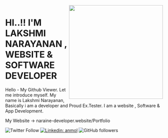 <img align='right' src="https://media.giphy.com/media/zbMRZx113HKBkeCwrm/giphy.gif" width="300" height="300" margin-left='100px' >
<h1>HI..!! I'M LAKSHMI NARAYANAN , WEBSITE & SOFTWARE DEVELOPER  </h1>

Hello - My Github Viewer. Let me introduce myself. 
My name is Lakshmi Narayanan, Basically i am a developer and Proud Ex.Tester.
I am a website , Software & App Development.

My Website -> naraine-developer.website/Portfolio 


![Twitter Follow](https://img.shields.io/twitter/follow/Lakshmi24460249?label=Follow)
[![Linkedin: anmol](https://img.shields.io/badge/-LakshmiNarayanan-blue?style=flat-square&logo=Linkedin&logoColor=white&link=https://www.linkedin.com/in/lakshmi-narayanan-701a57127/)](https://www.linkedin.com/in/lakshmi-narayanan-701a57127/)
![GitHub followers](https://naraine-developer.website/Assets-References/Social-Media/github-mark-white.svg)
